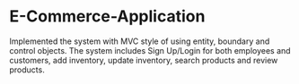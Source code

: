 # E-Commerce-Application
Implemented the system with MVC style of using entity, boundary and control objects. The system includes Sign Up/Login for both employees and customers, add inventory, update inventory, search products and review products.
